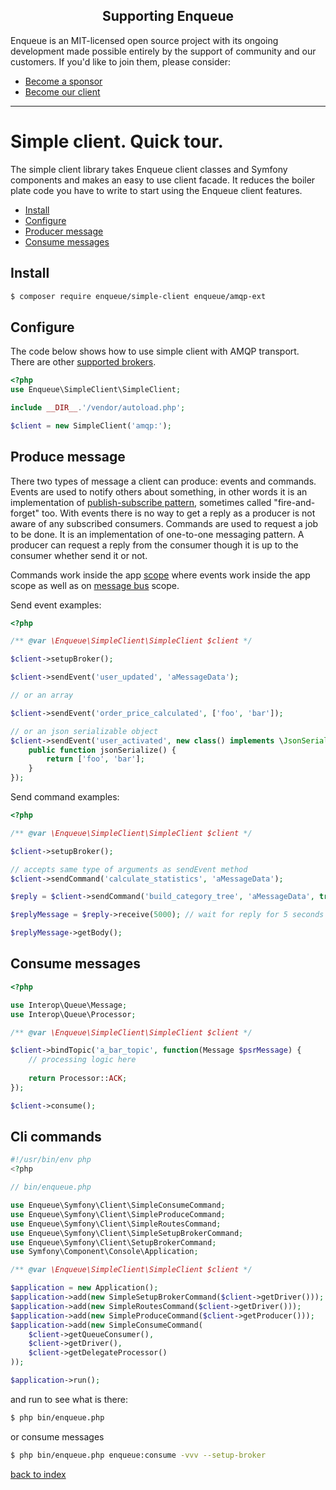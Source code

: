 <h2 align="center">Supporting Enqueue</h2>

Enqueue is an MIT-licensed open source project with its ongoing development made possible entirely by the support of community and our customers. If you'd like to join them, please consider:

- [Become a sponsor](https://www.patreon.com/makasim)
- [Become our client](http://forma-pro.com/)

---

# Simple client. Quick tour.

The simple client library takes Enqueue client classes and Symfony components and makes an easy to use client facade.
It reduces the boiler plate code you have to write to start using the Enqueue client features.

* [Install](#install)
* [Configure](#configure)
* [Producer message](#produce-message)
* [Consume messages](#consume-messages)

## Install

```bash
$ composer require enqueue/simple-client enqueue/amqp-ext
```

## Configure

The code below shows how to use simple client with AMQP transport. There are other [supported brokers](supported_brokers.md).

```php
<?php
use Enqueue\SimpleClient\SimpleClient;

include __DIR__.'/vendor/autoload.php';

$client = new SimpleClient('amqp:');
```

## Produce message

There two types of message a client can produce: events and commands.
Events are used to notify others about something, in other words it is an implementation of [publish-subscribe pattern](https://en.wikipedia.org/wiki/Publish%E2%80%93subscribe_pattern), sometimes called "fire-and-forget" too.
With events there is no way to get a reply as a producer is not aware of any subscribed consumers.
Commands are used to request a job to be done. It is an implementation of one-to-one messaging pattern.
A producer can request a reply from the consumer though it is up to the consumer whether send it or not. 

Commands work inside the app [scope](message_examples.md#scope) where events work inside the app scope as well as on [message bus](message_bus.md) scope.      

Send event examples:
  
```php
<?php

/** @var \Enqueue\SimpleClient\SimpleClient $client */

$client->setupBroker();

$client->sendEvent('user_updated', 'aMessageData');

// or an array

$client->sendEvent('order_price_calculated', ['foo', 'bar']);

// or an json serializable object
$client->sendEvent('user_activated', new class() implements \JsonSerializable {
    public function jsonSerialize() {
        return ['foo', 'bar'];
    }
});
```

Send command examples:
  
```php
<?php

/** @var \Enqueue\SimpleClient\SimpleClient $client */

$client->setupBroker();

// accepts same type of arguments as sendEvent method
$client->sendCommand('calculate_statistics', 'aMessageData');

$reply = $client->sendCommand('build_category_tree', 'aMessageData', true);

$replyMessage = $reply->receive(5000); // wait for reply for 5 seconds

$replyMessage->getBody();
```

## Consume messages

```php
<?php

use Interop\Queue\Message;
use Interop\Queue\Processor;

/** @var \Enqueue\SimpleClient\SimpleClient $client */

$client->bindTopic('a_bar_topic', function(Message $psrMessage) {
    // processing logic here
    
    return Processor::ACK;
});

$client->consume();
```

## Cli commands

```php
#!/usr/bin/env php
<?php

// bin/enqueue.php

use Enqueue\Symfony\Client\SimpleConsumeCommand;
use Enqueue\Symfony\Client\SimpleProduceCommand;
use Enqueue\Symfony\Client\SimpleRoutesCommand;
use Enqueue\Symfony\Client\SimpleSetupBrokerCommand;
use Enqueue\Symfony\Client\SetupBrokerCommand;
use Symfony\Component\Console\Application;

/** @var \Enqueue\SimpleClient\SimpleClient $client */

$application = new Application();
$application->add(new SimpleSetupBrokerCommand($client->getDriver()));
$application->add(new SimpleRoutesCommand($client->getDriver()));
$application->add(new SimpleProduceCommand($client->getProducer()));
$application->add(new SimpleConsumeCommand(
    $client->getQueueConsumer(),
    $client->getDriver(),
    $client->getDelegateProcessor()
));

$application->run();
```

and run to see what is there:

```bash
$ php bin/enqueue.php 
```

or consume messages

```bash
$ php bin/enqueue.php enqueue:consume -vvv --setup-broker 
```

[back to index](../index.md)
